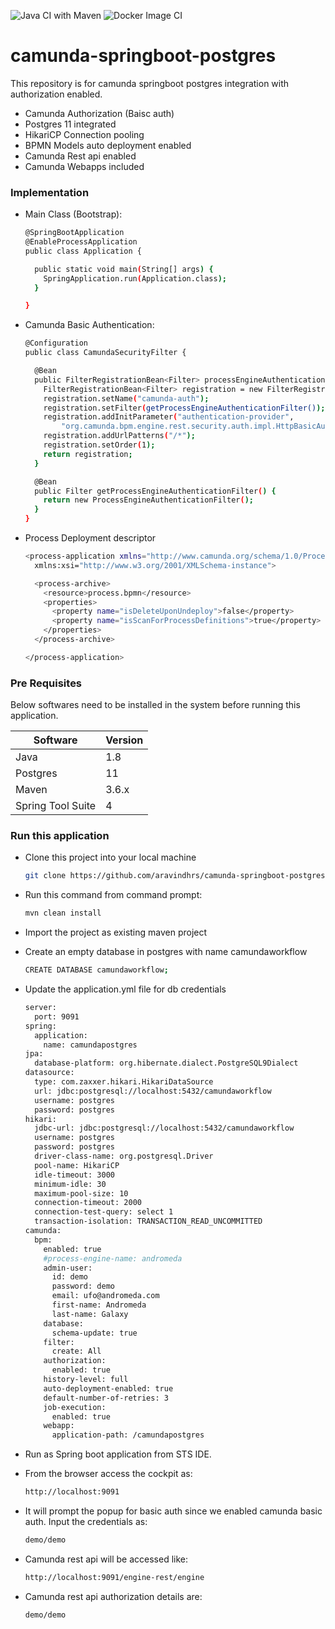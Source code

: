 ![Java CI with Maven](https://github.com/aravindhrs/camunda-springboot-postgres/workflows/Java%20CI%20with%20Maven/badge.svg) ![Docker Image CI](https://github.com/aravindhrs/camunda-springboot-postgres/workflows/Docker%20Image%20CI/badge.svg)

# camunda-springboot-postgres
This repository is for camunda springboot postgres integration with authorization enabled.

  - Camunda Authorization (Baisc auth)
  - Postgres 11 integrated
  - HikariCP Connection pooling
  - BPMN Models auto deployment enabled
  - Camunda Rest api enabled
  - Camunda Webapps included
  
### Implementation

- Main Class (Bootstrap):

	```sh
	@SpringBootApplication
	@EnableProcessApplication
	public class Application {
	
	  public static void main(String[] args) {
	    SpringApplication.run(Application.class);
	  }
	
	}
	
	```
- Camunda Basic Authentication:

	```sh
	@Configuration
	public class CamundaSecurityFilter {

	  @Bean
	  public FilterRegistrationBean<Filter> processEngineAuthenticationFilter() {
	    FilterRegistrationBean<Filter> registration = new FilterRegistrationBean<>();
	    registration.setName("camunda-auth");
	    registration.setFilter(getProcessEngineAuthenticationFilter());
	    registration.addInitParameter("authentication-provider",
	        "org.camunda.bpm.engine.rest.security.auth.impl.HttpBasicAuthenticationProvider");
	    registration.addUrlPatterns("/*");
	    registration.setOrder(1);
	    return registration;
	  }
	
	  @Bean
	  public Filter getProcessEngineAuthenticationFilter() {
	    return new ProcessEngineAuthenticationFilter();
	  }
	}
	```
	
- Process Deployment descriptor

	```sh
	<process-application xmlns="http://www.camunda.org/schema/1.0/ProcessApplication" 
	  xmlns:xsi="http://www.w3.org/2001/XMLSchema-instance">
	
	  <process-archive>
	    <resource>process.bpmn</resource>
	    <properties>
	      <property name="isDeleteUponUndeploy">false</property>
	      <property name="isScanForProcessDefinitions">true</property>
	    </properties>
	  </process-archive>
	
	</process-application>
	```	  

### Pre Requisites

Below softwares need to be installed in the system before running this application.

| Software | Version |
| ------ | ------ |
| Java | 1.8 |
| Postgres | 11 |
| Maven | 3.6.x |
| Spring Tool Suite | 4 |

### Run this application

- Clone this project into your local machine
    ```sh
    git clone https://github.com/aravindhrs/camunda-springboot-postgres.git
    ```
- Run this command from command prompt:
    ```sh
    mvn clean install
    ```
- Import the project as existing maven project

- Create an empty database in postgres with name camundaworkflow
	```sh
	CREATE DATABASE camundaworkflow;
	```

- Update the application.yml file for db credentials
    ```sh
    server:
      port: 9091 
    spring:
      application:
        name: camundapostgres
    jpa:
      database-platform: org.hibernate.dialect.PostgreSQL9Dialect
    datasource:
      type: com.zaxxer.hikari.HikariDataSource
      url: jdbc:postgresql://localhost:5432/camundaworkflow
      username: postgres
      password: postgres
    hikari:
      jdbc-url: jdbc:postgresql://localhost:5432/camundaworkflow
      username: postgres
      password: postgres
      driver-class-name: org.postgresql.Driver
      pool-name: HikariCP
      idle-timeout: 3000
      minimum-idle: 30
      maximum-pool-size: 10
      connection-timeout: 2000
      connection-test-query: select 1
      transaction-isolation: TRANSACTION_READ_UNCOMMITTED
    camunda:
      bpm:
        enabled: true
        #process-engine-name: andromeda
        admin-user:
          id: demo
          password: demo
          email: ufo@andromeda.com
          first-name: Andromeda
          last-name: Galaxy
        database:
          schema-update: true
        filter:
          create: All
        authorization:
          enabled: true
        history-level: full
        auto-deployment-enabled: true
        default-number-of-retries: 3
        job-execution:
          enabled: true
        webapp:
          application-path: /camundapostgres      
    ```
- Run as Spring boot application from STS IDE.

- From the browser access the cockpit as:
    ```sh
    http://localhost:9091
    ```
- It will prompt the popup for basic auth since we enabled camunda basic auth. Input the credentials as: 
    ```sh
    demo/demo
    ```
- Camunda rest api will be accessed like:
    ```sh
    http://localhost:9091/engine-rest/engine
    ```
- Camunda rest api authorization details are:
    ```sh
    demo/demo
    ```
